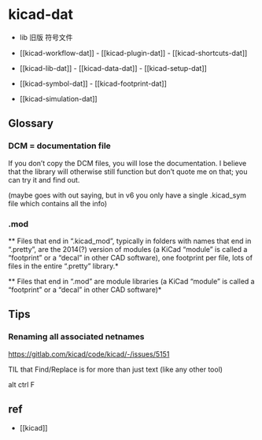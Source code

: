 
# kicad-dat

- lib 旧版 符号文件

- [[kicad-workflow-dat]] - [[kicad-plugin-dat]] - [[kicad-shortcuts-dat]]

- [[kicad-lib-dat]] - [[kicad-data-dat]] - [[kicad-setup-dat]]

- [[kicad-symbol-dat]] - [[kicad-footprint-dat]]

- [[kicad-simulation-dat]]




## Glossary

### DCM = documentation file 

If you don’t copy the DCM files, you will lose the documentation. I believe that the library will otherwise still function but don’t quote me on that; you can try it and find out.

(maybe goes with out saying, but in v6 you only have a single .kicad_sym file which contains all the info)

### .mod
** Files that end in “.kicad_mod”, typically in folders with names that end in “.pretty”, are the 2014(?) version of modules (a KiCad “module” is called a “footprint” or a “decal” in other CAD software), one footprint per file, lots of files in the entire “.pretty” library.*

** Files that end in “.mod” are module libraries (a KiCad “module” is called a “footprint” or a “decal” in other CAD software)*


## Tips 

### Renaming all associated netnames

https://gitlab.com/kicad/code/kicad/-/issues/5151

TIL that Find/Replace is for more than just text (like any other tool)

alt ctrl F


## ref 

- [[kicad]] 